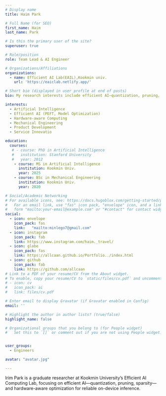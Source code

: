 ```yaml
---
# Display name
title: Haim Park

# Full Name (for SEO)
first_name: Haim
last_name: Park

# Is this the primary user of the site?
superuser: true

# Role/position
role: Team Lead & AI Engineer

# Organizations/Affiliations
organizations:
  - name: Efficient AI Lab(EAIL),Kookmin univ.
    url: 'https://eaiclab.netlify.app/'

# Short bio (displayed in user profile at end of posts)
bio: My research interests include efficient AI—quantization, pruning, sparsity—hardware-aware optimization, and on-device inference.

interests:
  - Artificial Intelligence
  - Efficient AI (PEFT, Model Optimization)
  - Hardware-aware Computing
  - Mechanical Engineering
  - Product Development
  - Service Innovatio

education:
  courses:
   # - course: PhD in Artificial Intelligence
   #   institution: Stanford University
   #   year: 2012
    - course: MS in Artificial Intelligence
      institution: Kookmin Univ.
      year: 2025
    - course: BSc in Mechanical Engineering
      institution: Kookmin Univ.
      year: 2020

# Social/Academic Networking
# For available icons, see: https://docs.hugoblox.com/getting-started/page-builder/#icons
#   For an email link, use "fas" icon pack, "envelope" icon, and a link in the
#   form "mailto:your-email@example.com" or "#contact" for contact widget.
social:
  - icon: envelope
    icon_pack: fas
    link:   "mailto:minlego7@gmail.com"
  - icon: instagram
    icon_pack: fab
    link: https://www.instagram.com/haim._travel/
  - icon: globe
    icon_pack: fas
    link: https://allcaan.github.io/Portfolio../index.html
  - icon: github
    icon_pack: fab
    link: https://github.com/allcaan
# Link to a PDF of your resume/CV from the About widget.
# To enable, copy your resume/CV to `static/files/cv.pdf` and uncomment the lines below.
# - icon: cv
#   icon_pack: ai
#   link: files/cv.pdf

# Enter email to display Gravatar (if Gravatar enabled in Config)
email: ''

# Highlight the author in author lists? (true/false)
highlight_name: false

# Organizational groups that you belong to (for People widget)
#   Set this to `[]` or comment out if you are not using People widget.


user_groups:
  - Engineers

avatar: "avatar.jpg"

---
```


Irim Park is a graduate researcher at Kookmin University’s Efficient AI Computing Lab, focusing on efficient AI—quantization, pruning, sparsity—and hardware-aware optimization for reliable on-device inference.

